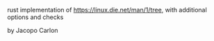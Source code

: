 rust implementation of <https://linux.die.net/man/1/tree>, with additional options and checks

by Jacopo Carlon